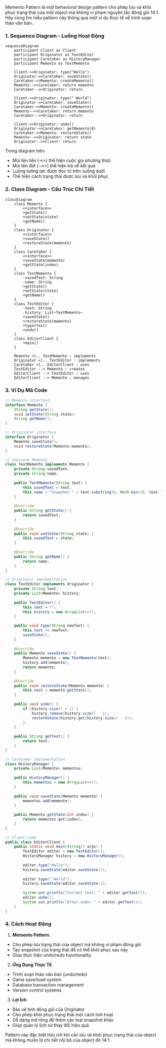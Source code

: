 Memento Pattern là một behavioral design pattern cho phép lưu và khôi phục trạng thái của một object mà không vi phạm nguyên tắc đóng gói 14:1. Hãy cùng tìm hiểu pattern này thông qua một ví dụ thực tế về trình soạn thảo văn bản.

###  1. Sequence Diagram - Luồng Hoạt Động

```mermaid
sequenceDiagram
    participant Client as Client
    participant Originator as TextEditor
    participant Caretaker as HistoryManager
    participant Memento as TextMemento
    
    Client->>Originator: type("Hello")
    Originator->>Caretaker: saveState()
    Caretaker->>Memento: createMemento()
    Memento-->>Caretaker: return memento
    Caretaker-->>Originator: return
    
    Client->>Originator: type(" World")
    Originator->>Caretaker: saveState()
    Caretaker->>Memento: createMemento()
    Memento-->>Caretaker: return memento
    Caretaker-->>Originator: return
    
    Client->>Originator: undo()
    Originator->>Caretaker: getMemento(0)
    Caretaker->>Memento: restoreState()
    Memento-->>Originator: return state
    Originator-->>Client: return
```

Trong diagram trên:

- Mũi tên liền (->>) thể hiện cuộc gọi phương thức
- Mũi tên đứt (-->>) thể hiện trả về kết quả
- Luồng tương tác được đọc từ trên xuống dưới
- Thể hiện cách trạng thái được lưu và khôi phục

###  2. Class Diagram - Cấu Trúc Chi Tiết

```mermaid
classDiagram
    class Memento {
        <<interface>>
        +getState()
        +setState(state)
        +getName()
    }
    class Originator {
        <<interface>>
        +saveState()
        +restoreState(memento)
    }
    class Caretaker {
        <<interface>>
        +saveState(memento)
        +getState(index)
    }
    class TextMemento {
        -savedText: String
        -name: String
        +getState()
        +setState(state)
        +getName()
    }
    class TextEditor {
        -text: String
        -history: List~TextMemento~
        +saveState()
        +restoreState(memento)
        +type(text)
        +undo()
    }
    class EditorClient {
        +main()
    }
    
    Memento <|.. TextMemento : implements
    Originator <|.. TextEditor : implements
    Caretaker <|.. EditorClient : uses
    TextEditor --> Memento : creates
    EditorClient --> TextEditor : uses
    EditorClient --> Memento : manages
```

###  3. Ví Dụ Mã Code

```java
// Memento interface
interface Memento {
    String getState();
    void setState(String state);
    String getName();
}

// Originator interface
interface Originator {
    Memento saveState();
    void restoreState(Memento memento);
}

// Concrete Memento
class TextMemento implements Memento {
    private String savedText;
    private String name;
    
    public TextMemento(String text) {
        this.savedText = text;
        this.name = "Snapshot " + text.substring(0, Math.min(10, text.length()));
    }
    
    @Override
    public String getState() {
        return savedText;
    }
    
    @Override
    public void setState(String state) {
        this.savedText = state;
    }
    
    @Override
    public String getName() {
        return name;
    }
}

// Originator implementation
class TextEditor implements Originator {
    private String text;
    private List<Memento> history;
    
    public TextEditor() {
        this.text = "";
        this.history = new ArrayList<>();
    }
    
    public void type(String newText) {
        this.text += newText;
        saveState();
    }
    
    @Override
    public Memento saveState() {
        Memento memento = new TextMemento(text);
        history.add(memento);
        return memento;
    }
    
    @Override
    public void restoreState(Memento memento) {
        this.text = memento.getState();
    }
    
    public void undo() {
        if (history.size() > 1) {
            history.remove(history.size() - 1);
            restoreState(history.get(history.size() - 1));
        }
    }
    
    public String getText() {
        return text;
    }
}

// Caretaker implementation
class HistoryManager {
    private List<Memento> mementos;
    
    public HistoryManager() {
        this.mementos = new ArrayList<>();
    }
    
    public void saveState(Memento memento) {
        mementos.add(memento);
    }
    
    public Memento getState(int index) {
        return mementos.get(index);
    }
}

// Client code
public class EditorClient {
    public static void main(String[] args) {
        TextEditor editor = new TextEditor();
        HistoryManager history = new HistoryManager();
        
        editor.type("Hello");
        history.saveState(editor.saveState());
        
        editor.type(" World");
        history.saveState(editor.saveState());
        
        System.out.println("Current text: " + editor.getText());
        editor.undo();
        System.out.println("After undo: " + editor.getText());
    }
}
```

###  4. Cách Hoạt Động

1. **Memento Pattern**:
- Cho phép lưu trạng thái của object mà không vi phạm đóng gói
- Tạo snapshot của trạng thái để có thể khôi phục sau này
- Giúp thực hiện undo/redo functionality


2. **Ứng Dụng Thực Tế**:
- Trình soạn thảo văn bản (undo/redo)
- Game save/load system
- Database transaction management
- Version control systems


3. **Lợi Ích**:
- Bảo vệ tính đóng gói của Originator
- Cho phép khôi phục trạng thái một cách linh hoạt
- Dễ dàng mở rộng để thêm các loại snapshot khác
- Giúp quản lý lịch sử thay đổi hiệu quả



Pattern này đặc biệt hữu ích khi cần lưu và khôi phục trạng thái của object mà không muốn lộ chi tiết nội bộ của object đó 14:1.